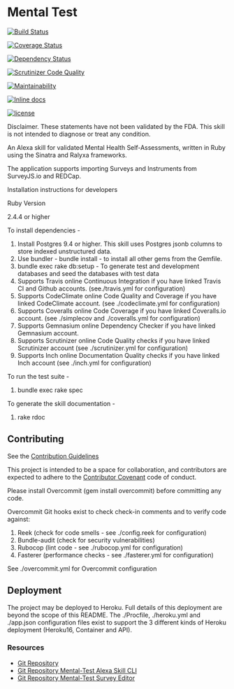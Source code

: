 # Mental Test

[![Build Status](https://travis-ci.org/stevenbeales/mental-test.png)](https://travis-ci.org/stevenbeales/mental-test)

[![Coverage Status](https://coveralls.io/repos/stevenbeales/mental-test/badge.svg?branch=master)](https://coveralls.io/r/stevenbeales/mental-test?branch=master)

[![Dependency Status](https://beta.gemnasium.com/badges/github.com/stevenbeales/mental-test.svg)](https://beta.gemnasium.com/projects/github.com/stevenbeales/mental-test)

[![Scrutinizer Code Quality](https://scrutinizer-ci.com/g/stevenbeales/mental-test/badges/quality-score.png?b=master)](https://scrutinizer-ci.com/g/stevenbeales/mental-test/?branch=master)

[![Maintainability](https://api.codeclimate.com/v1/badges/6574b93819edbc0cff7d/maintainability)](https://codeclimate.com/github/stevenbeales/mental-test/maintainability)

[![Inline docs](http://inch-ci.org/github/stevenbeales/mental-test.svg?branch=master)](http://inch-ci.org/github/stevenbeales/mental-test)

[![license](https://img.shields.io/github/license/mashape/apistatus.svg)](https://opensource.org/licenses/MIT)

Disclaimer. These statements have not been validated by the FDA. This skill is not intended to diagnose or treat any condition.

An Alexa skill for validated Mental Health Self-Assessments, written in Ruby using the Sinatra and Ralyxa frameworks.

The application supports importing Surveys and Instruments from SurveyJS.io and REDCap.

Installation instructions for developers

Ruby Version

2.4.4 or higher

To install dependencies -

1) Install Postgres 9.4 or higher. This skill uses Postgres jsonb columns to store indexed unstructured data.
2) Use bundler - bundle install - to install all other gems from the Gemfile.
3) bundle exec rake db:setup - To generate test and development databases and seed the databases with test data
4) Supports Travis online Continuous Integration if you have linked Travis CI and Github accounts. (see./travis.yml for configuration)
5) Supports CodeClimate online Code Quality and Coverage if you have linked CodeClimate account. (see ./codeclimate.yml for configuration)
6) Supports Coveralls online Code Coverage if you have linked Coveralls.io account. (see ./simplecov and ./coveralls.yml for configuration)
7) Supports Gemnasium online Dependency Checker if you have linked Gemnasium account.
8) Supports Scrutinizer online Code Quality checks if you have linked Scrutinizer account (see ./scrutinizer.yml for configuration)
9) Supports Inch online Documentation Quality checks if you have linked Inch account (see ./inch.yml for configuration)

To run the test suite -

1) bundle exec rake spec

To generate the skill documentation -

1) rake rdoc

## Contributing

See the [Contribution Guidelines](https://github.com/stevenbeales/mental-test/blob/master/CONTRIBUTING.md)

This project is intended to be a space for collaboration, and contributors are expected to adhere to the [Contributor Covenant](http://contributor-covenant.org) code of conduct.

Please install Overcommit (gem install overcommit) before committing any code.

Overcommit Git hooks exist to check check-in comments and to verify code against:

1) Reek (check for code smells - see ./config.reek for configuration)
2) Bundle-audit (check for security vulnerabilities)
3) Rubocop (lint code - see ./rubocop.yml for configuration)
4) Fasterer (performance checks - see ./fasterer.yml for configuration)

See ./overcommit.yml for Overcommit configuration

## Deployment

The project may be deployed to Heroku. Full details of this deployment are beyond the scope of this README. The ./Procfile, ./heroku.yml and ./app.json configuration files exist to support the 3 different kinds of Heroku deployment (Heroku16, Container and API).

### Resources

- [Git Repository](https://github.com/stevenbeales/mental-test)
- [Git Repository Mental-Test Alexa Skill CLI](https://github.com/stevenbeales/mental-health)
- [Git Repository Mental-Test Survey Editor](https://github.com/stevenbeales/mental-editor)
